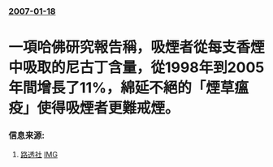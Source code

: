 ### [2007-01-18](/news/2007/01/18/index.md)

##### 
# 一項哈佛研究報告稱，吸煙者從每支香煙中吸取的尼古丁含量，從1998年到2005年間增長了11%，綿延不絕的「煙草瘟疫」使得吸煙者更難戒煙。




### 信息来源:

1. [路透社](https://archive.is/20130105162149/http://hk.news.yahoo.com/070119/3/20a0m.html) [IMG](https://archive.is/9ssnw/1a675f0c185ba67c159007ad01c6ee7d13634714/scr.png)
